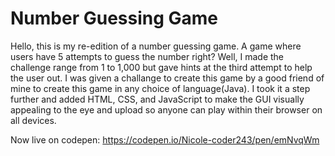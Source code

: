 # Number Guessing Game
Hello, this is my re-edition of  a number guessing game. A game where users have 5 attempts to guess the number right? Well, I made the challenge range from 1 to 1,000 but gave hints at the third attempt to help  the user out.
I was given a challange to create this game by a good friend of mine to create this game in any choice of language(Java).
I took it a step further and added HTML, CSS, and JavaScript to make the GUI visually appealing to the eye and upload so anyone can play within their browser on all devices.

Now live on codepen: https://codepen.io/Nicole-coder243/pen/emNvqWm
